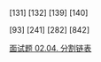 [131]
[132]
[139]
[140]

[93]
[241]
[282]
[842]

[面试题 02.04. 分割链表](https://leetcode-cn.com/problems/partition-list-lcci/)

